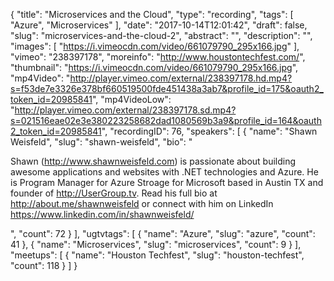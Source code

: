 {
  "title": "Microservices and the Cloud",
  "type": "recording",
  "tags": [
    "Azure",
    "Microservices"
  ],
  "date": "2017-10-14T12:01:42",
  "draft": false,
  "slug": "microservices-and-the-cloud-2",
  "abstract": "",
  "description": "",
  "images": [
    "https://i.vimeocdn.com/video/661079790_295x166.jpg"
  ],
  "vimeo": "238397178",
  "moreinfo": "http://www.houstontechfest.com/",
  "thumbnail": "https://i.vimeocdn.com/video/661079790_295x166.jpg",
  "mp4Video": "http://player.vimeo.com/external/238397178.hd.mp4?s=f53de7e3326e378bf660519500fde451438a3ab7&profile_id=175&oauth2_token_id=20985841",
  "mp4VideoLow": "http://player.vimeo.com/external/238397178.sd.mp4?s=021516eae02e3e380223258682dad1080569b3a9&profile_id=164&oauth2_token_id=20985841",
  "recordingID": 76,
  "speakers": [
    {
      "name": "Shawn Weisfeld",
      "slug": "shawn-weisfeld",
      "bio": "<p>Shawn (http://www.shawnweisfeld.com) is passionate about building awesome applications and websites with .NET technologies and Azure. He is Program Manager for Azure Stroage for Microsoft based in Austin TX and founder of http://UserGroup.tv. Read his full bio at http://about.me/shawnweisfeld or connect with him on LinkedIn https://www.linkedin.com/in/shawnweisfeld/</p>",
      "count": 72
    }
  ],
  "ugtvtags": [
    {
      "name": "Azure",
      "slug": "azure",
      "count": 41
    },
    {
      "name": "Microservices",
      "slug": "microservices",
      "count": 9
    }
  ],
  "meetups": [
    {
      "name": "Houston Techfest",
      "slug": "houston-techfest",
      "count": 118
    }
  ]
}